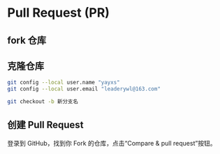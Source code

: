 # Pull Request (PR)

## fork 仓库

## 克隆仓库

```sh
git config --local user.name "yayxs"
git config --local user.email "leaderywl@163.com"

git checkout -b 新分支名
```

## 创建 Pull Request

登录到 GitHub，找到你 Fork 的仓库，点击“Compare & pull request”按钮。
